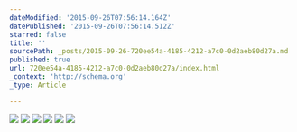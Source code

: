 ```yaml
---
dateModified: '2015-09-26T07:56:14.164Z'
datePublished: '2015-09-26T07:56:14.512Z'
starred: false
title: ''
sourcePath: _posts/2015-09-26-720ee54a-4185-4212-a7c0-0d2aeb80d27a.md
published: true
url: 720ee54a-4185-4212-a7c0-0d2aeb80d27a/index.html
_context: 'http://schema.org'
_type: Article

---
```

![](https://the-grid-user-content.s3-us-west-2.amazonaws.com/b0842111-3231-4fd1-8401-93e2c95c9c73.jpg)
![](https://the-grid-user-content.s3-us-west-2.amazonaws.com/5da06553-a5db-4b21-8291-ca08573c1635.jpg)
![](https://the-grid-user-content.s3-us-west-2.amazonaws.com/43c6d0a2-ef82-480e-9df5-a39bc4fe35b8.jpg)
![](https://the-grid-user-content.s3-us-west-2.amazonaws.com/df4b2fa9-2caa-4dec-895e-3f3db32c0819.jpg)
![](https://the-grid-user-content.s3-us-west-2.amazonaws.com/5d03ca72-29f3-4530-9150-a0d9d992ff9a.jpg)
![](https://the-grid-user-content.s3-us-west-2.amazonaws.com/0f9f18ce-72dc-4566-92d3-94e7096927d8.jpg)
